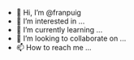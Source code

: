 - 👋 Hi, I’m @franpuig
- 👀 I’m interested in ...
- 🌱 I’m currently learning ...
- 💞️ I’m looking to collaborate on ...
- 📫 How to reach me ...

<!---
franpuig/franpuig is a ✨ special ✨ repository because its `README.md` (this file) appears on your GitHub profile.
You can click the Preview link to take a look at your changes.
--->
